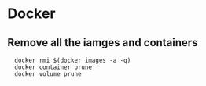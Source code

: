 # Docker 

## Remove all the iamges and containers
  ```shell
    docker rmi $(docker images -a -q)
    docker container prune
    docker volume prune
  ```
